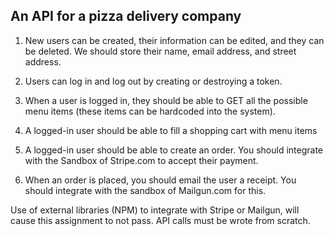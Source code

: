 ## An API for a pizza delivery company

1. New users can be created, their information can be edited, and they can be deleted. We should store their name, email address, and street address.

2. Users can log in and log out by creating or destroying a token.

3. When a user is logged in, they should be able to GET all the possible menu items (these items can be hardcoded into the system).

4. A logged-in user should be able to fill a shopping cart with menu items

5. A logged-in user should be able to create an order. You should integrate with the Sandbox of Stripe.com to accept their payment.

6. When an order is placed, you should email the user a receipt. You should integrate with the sandbox of Mailgun.com for this.

Use of external libraries (NPM) to integrate with Stripe or Mailgun, will cause this assignment to not pass. API calls must be wrote from scratch.